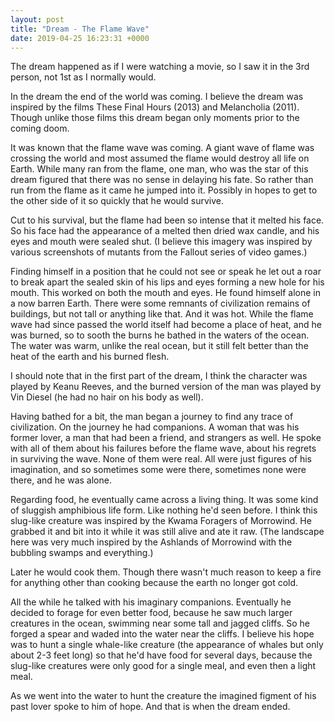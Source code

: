 ```yaml
---
layout: post
title: "Dream - The Flame Wave"
date: 2019-04-25 16:23:31 +0000
---
```

<!-- wp:paragraph -->
<p>The dream happened as if I were watching a movie, so I saw it in the 3rd person, not 1st as I normally would.</p>
<!-- /wp:paragraph -->

<!-- wp:paragraph -->
<p>In the dream the end of the world was coming. I believe the dream was inspired by the films These Final Hours (2013) and Melancholia (2011). Though unlike those films this dream began only moments prior to the coming doom.</p>
<!-- /wp:paragraph -->

<!-- wp:paragraph -->
<p>It was known that the flame wave was coming. A giant wave of flame was crossing the world and most assumed the flame would destroy all life on Earth. While many ran from the flame, one man, who was the star of this dream figured that there was no sense in delaying his fate. So rather than run from the flame as it came he jumped into it. Possibly in hopes to get to the other side of it so quickly that he would survive.</p>
<!-- /wp:paragraph -->

<!-- wp:paragraph -->
<p>Cut to his survival, but the flame had been so intense that it melted his face. So his face had the appearance of a melted then dried wax candle, and his eyes and mouth were sealed shut. (I believe this imagery was inspired by various screenshots of mutants from the Fallout series of video games.)</p>
<!-- /wp:paragraph -->

<!-- wp:paragraph -->
<p>Finding himself in a position that he could not see or speak he let out a roar to break apart the sealed skin of his lips and eyes forming a new hole for his mouth. This worked on both the mouth and eyes. He found himself alone in a now barren Earth. There were some remnants of civilization remains of buildings, but not tall or anything like that. And it was hot. While the flame wave had since passed the world itself had become a place of heat, and he was burned, so to sooth the burns he bathed in the waters of the ocean. The water was warm, unlike the real ocean, but it still felt better than the heat of the earth and his burned flesh.</p>
<!-- /wp:paragraph -->

<!-- wp:paragraph -->
<p>I should note that in the first part of the dream, I think the character was played by Keanu Reeves, and the burned version of the man was played by Vin Diesel (he had no hair on his body as well).</p>
<!-- /wp:paragraph -->

<!-- wp:paragraph -->
<p>Having bathed for a bit, the man began a journey to find any trace of civilization. On the journey he had companions. A woman that was his former lover, a man that had been a friend, and strangers as well. He spoke with all of them about his failures before the flame wave, about his regrets in surviving the wave. None of them were real. All were just figures of his imagination, and so sometimes some were there, sometimes none were there, and he was alone.</p>
<!-- /wp:paragraph -->

<!-- wp:paragraph -->
<p>Regarding food, he eventually came across a living thing. It was some kind of sluggish amphibious life form. Like nothing he'd seen before. I think this slug-like creature was inspired by the Kwama Foragers of Morrowind. He grabbed it and bit into it while it was still alive and ate it raw. (The landscape here was very much inspired by the Ashlands of Morrowind with the bubbling swamps and everything.)</p>
<!-- /wp:paragraph -->

<!-- wp:paragraph -->
<p>Later he would cook them. Though there wasn't much reason to keep a fire for anything other than cooking because the earth no longer got cold.</p>
<!-- /wp:paragraph -->

<!-- wp:paragraph -->
<p>All the while he talked with his imaginary companions. Eventually he decided to forage for even better food, because he saw much larger creatures in the ocean, swimming near some tall and jagged cliffs. So he forged a spear and waded into the water near the cliffs. I believe his hope was to hunt a single whale-like creature (the appearance of whales but only about 2-3 feet long) so that he'd have food for several days, because the slug-like creatures were only good for a single meal, and even then a light meal.</p>
<!-- /wp:paragraph -->

<!-- wp:paragraph -->
<p>As we went into the water to hunt the creature the imagined figment of his past lover spoke to him of hope. And that is when the dream ended.</p>
<!-- /wp:paragraph -->

<!-- wp:paragraph -->
<p><br></p>
<!-- /wp:paragraph -->
